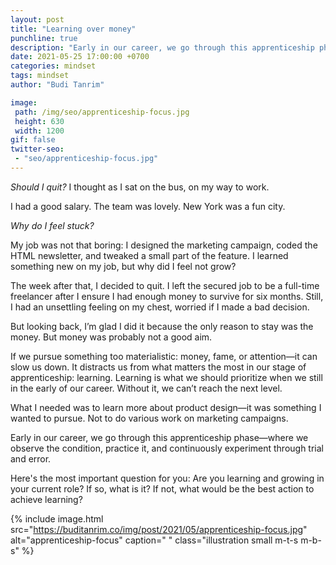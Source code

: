 ```yaml
---
layout: post
title: "Learning over money"
punchline: true
description: "Early in our career, we go through this apprenticeship phase."
date: 2021-05-25 17:00:00 +0700
categories: mindset
tags: mindset
author: "Budi Tanrim"

image:
 path: /img/seo/apprenticeship-focus.jpg
 height: 630
 width: 1200
gif: false
twitter-seo: 
 - "seo/apprenticeship-focus.jpg"
---
```


_Should I quit?_ I thought as I sat on the bus, on my way to work.

I had a good salary. The team was lovely. New York was a fun city.

_Why do I feel stuck?_

My job was not that boring: I designed the marketing campaign, coded the HTML newsletter, and tweaked a small part of the feature. I learned something new on my job, but why did I feel not grow?

The week after that, I decided to quit. I left the secured job to be a full-time freelancer after I ensure I had enough money to survive for six months. Still, I had an unsettling feeling on my chest, worried if I made a bad decision.

But looking back, I’m glad I did it because the only reason to stay was the money. But money was probably not a good aim.

If we pursue something too materialistic: money, fame, or attention—it can slow us down. It distracts us from what matters the most in our stage of apprenticeship: learning. Learning is what we should prioritize when we still in the early of our career. Without it, we can’t reach the next level.

What I needed was to learn more about product design—it was something I wanted to pursue. Not to do various work on marketing campaigns.

Early in our career, we go through this apprenticeship phase—where we observe the condition, practice it, and continuously experiment through trial and error.

Here's the most important question for you: Are you learning and growing in your current role? If so, what is it? If not, what would be the best action to achieve learning?


{% include image.html 
src="https://buditanrim.co/img/post/2021/05/apprenticeship-focus.jpg" 
alt="apprenticeship-focus" 
caption=" "
class="illustration small m-t-s m-b-s" %}